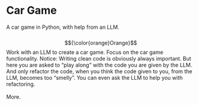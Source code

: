 # Car Game
A car game in Python, with help from an LLM.<br>
<br>
$${\color{orange}Orange}$$
Work with an LLM to create a car game. Focus on the car game functionality. Notice: Writing clean code is obviously always important. But here you are asked to “play along” with the code you are given by the LLM. And only refactor the code, when you think the code given to you, from the LLM, becomes too “smelly”. You can even ask the LLM to help you with refactoring.<br>
<br>
More. 
